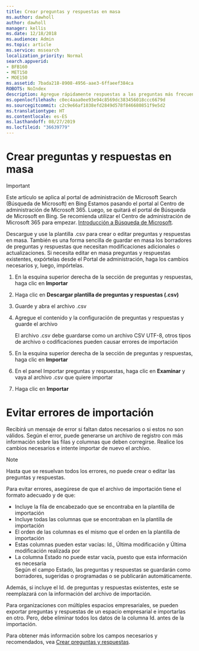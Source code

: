 ```yaml
---
title: Crear preguntas y respuestas en masa
ms.author: dawholl
author: dawholl
manager: kellis
ms.date: 12/18/2018
ms.audience: Admin
ms.topic: article
ms.service: mssearch
localization_priority: Normal
search.appverid:
- BFB160
- MET150
- MOE150
ms.assetid: 7bada218-8908-4956-aae3-6ffaeef384ca
ROBOTS: NoIndex
description: Agregue rápidamente respuestas a las preguntas más frecuentes con herramientas de importación en el portal de administración de Búsqueda de Microsoft
ms.openlocfilehash: c0ec4aaa0ee93e94c8569dc383456018ccc6679d
ms.sourcegitcommit: c2c9e66af1038efd2849d578f846680851f9e5d2
ms.translationtype: HT
ms.contentlocale: es-ES
ms.lasthandoff: 08/27/2019
ms.locfileid: "36639779"
---
```

# <a name="bulk-create-qas"></a>Crear preguntas y respuestas en masa

> [!IMPORTANT]
> Este artículo se aplica al portal de administración de Microsoft Search (Búsqueda de Microsoft) en Bing Estamos pasando el portal al Centro de administración de Microsoft 365. Luego, se quitará el portal de Búsqueda de Microsoft en Bing. Se recomienda utilizar el Centro de administración de Microsoft 365 para empezar. [Introducción a Búsqueda de Microsoft](overview-microsoft-search.md).
    
Descargue y use la plantilla .csv para crear o editar preguntas y respuestas en masa. También es una forma sencilla de guardar en masa los borradores de preguntas y respuestas que necesitan modificaciones adicionales o actualizaciones. Si necesita editar en masa preguntas y respuestas existentes, expórtelas desde el Portal de administración, haga los cambios necesarios y, luego, impórtelas.
  
1. En la esquina superior derecha de la sección de preguntas y respuestas, haga clic en **Importar**
    
2. Haga clic en **Descargar plantilla de preguntas y respuestas (.csv)**
    
3. Guarde y abra el archivo .csv
    
4. Agregue el contenido y la configuración de preguntas y respuestas y guarde el archivo

    El archivo .csv debe guardarse como un archivo CSV UTF-8, otros tipos de archivo o codificaciones pueden causar errores de importación
    
5. En la esquina superior derecha de la sección de preguntas y respuestas, haga clic en **Importar**
    
6. En el panel Importar preguntas y respuestas, haga clic en **Examinar** y vaya al archivo .csv que quiere importar 
    
7. Haga clic en **Importar**

# <a name="prevent-import-errors"></a>Evitar errores de importación      
Recibirá un mensaje de error si faltan datos necesarios o si estos no son válidos. Según el error, puede generarse un archivo de registro con más información sobre las filas y columnas que deben corregirse. Realice los cambios necesarios e intente importar de nuevo el archivo.

> [!NOTE]
> Hasta que se resuelvan todos los errores, no puede crear o editar las preguntas y respuestas. 

Para evitar errores, asegúrese de que el archivo de importación tiene el formato adecuado y de que:
- Incluye la fila de encabezado que se encontraba en la plantilla de importación
- Incluye todas las columnas que se encontraban en la plantilla de importación
- El orden de las columnas es el mismo que el orden en la plantilla de importación
- Estas columnas pueden estar vacías: Id., Última modificación y Última modificación realizada por
- La columna Estado no puede estar vacía, puesto que esta información es necesaria  
Según el campo Estado, las preguntas y respuestas se guardarán como borradores, sugeridas o programadas o se publicarán automáticamente.

Además, si incluye el Id. de preguntas y respuestas existentes, este se reemplazará con la información del archivo de importación.

Para organizaciones con múltiples espacios empresariales, se pueden exportar preguntas y respuestas de un espacio empresarial e importarlas en otro. Pero, debe eliminar todos los datos de la columna Id. antes de la importación.

Para obtener más información sobre los campos necesarios y recomendados, vea [Crear preguntas y respuestas](create-qas.md).

  

